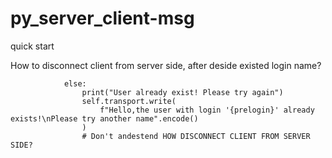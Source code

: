 # py_server_client-msg
quick start

How to disconnect client from server side, after deside existed login name? 

                else:
                    print("User already exist! Please try again")
                    self.transport.write(
                        f"Hello,the user with login '{prelogin}' already exists!\nPlease try another name".encode()
                    )
                    # Don't andestend HOW DISCONNECT CLIENT FROM SERVER SIDE?
